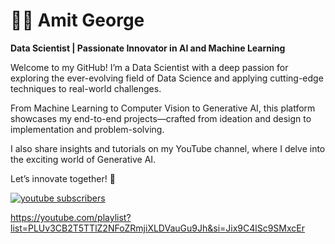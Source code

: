 # 🏄‍♂️ Amit George

**Data Scientist | Passionate Innovator in AI and Machine Learning**

Welcome to my GitHub! I’m a Data Scientist with a deep passion for exploring the ever-evolving field of Data Science and applying cutting-edge techniques to real-world challenges.

From Machine Learning to Computer Vision to Generative AI, this platform showcases my end-to-end projects—crafted from ideation and design to implementation and problem-solving.

I also share insights and tutorials on my YouTube channel, where I delve into the exciting world of Generative AI.

Let’s innovate together! 🚀

<p align="left">
      <a href="https://www.youtube.com/c/fknight?sub_confirmation=1">
         <img alt="youtube subscribers" title="Subscribe to my YouTube channel" src="https://custom-icon-badges.demolab.com/youtube/channel/subscribers/UC2WHjPDvbE6O328n17ZGcfg?color=%23E05D44&label=SUBSCRIBE&logo=video&logoColor=white&style=for-the-badge&labelColor=CE4630"/></a> 

         

https://youtube.com/playlist?list=PLUv3CB2T5TTlZ2NFoZRmjiXLDVauGu9Jh&si=Jix9C4lSc9SMxcEr

